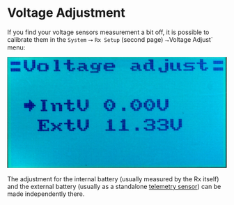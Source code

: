 # Voltage Adjustment #

If you find your voltage sensors measurement a bit off, it is
possible to calibrate them in the `System` ⭢ `Rx Setup` (second page) ` ⭢ `Voltage Adjust` menu:

![Voltage Adjust](voltage-adj.jpg)

The adjustment for the internal battery (usually measured by the Rx itself)
and the external battery (usually as a standalone [telemetry sensor](Telemetry.md)) can be made independently there.

